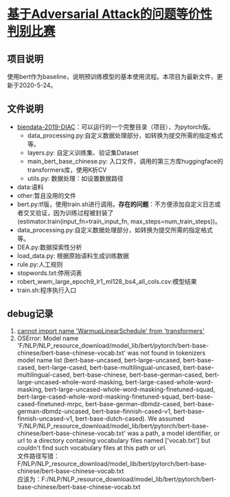 # [基于Adversarial Attack的问题等价性判别比赛](https://biendata.com/models/category/3768/L_notebook/)

## 项目说明
使用bert作为baseline，说明预训练模型的基本使用流程。本项目为最新文件，更新于2020-5-24。

## 文件说明
* [biendata-2019-DIAC](https://github.com/DefuLi/Biendata-2019-DIAC)：可以运行的一个完整目录（项目），为pytorch版。
    * data_processing.py:自定义数据处理部分，如转换为提交所需的指定格式等。
    * layers.py: 自定义训练集、验证集Dataset
    * main_bert_base_chinese.py: 入口文件，调用的第三方库huggingface的transformers库，使用K折CV
    * utils.py: 数据处理：如设置数据路径
* data:语料
* other:暂且没用的文件
* bert.py:tf版，使用train.sh进行调用。**存在的问题**：不方便添加自定义日志或者交叉验证，因为训练过程被封装了(estimator.train(input_fn=train_input_fn, max_steps=num_train_steps))。
* data_processing.py:自定义数据处理部分，如转换为提交所需的指定格式等。
* DEA.py:数据探索性分析
* load_data.py: 根据原始语料生成训练数据
* rule.py:人工规则
* stopwords.txt:停用词表
* robert_wwm_large_epoch9_lr1_ml128_bs4_all_cols.csv:模型结果
* train.sh:程序执行入口

## debug记录
1. [cannot import name 'WarmupLinearSchedule' from 'transformers'](https://codeplot.top/2020/01/30/解决-cannot-import-name-WarmupLinearSchedule-from-transformers/)
2. OSError: Model name 'F/NLP/NLP_resource_download/model_lib/bert/pytorch/bert-base-chinese/bert-base-chinese-vocab.txt' was not found in tokenizers model name list (bert-base-uncased, bert-large-uncased, bert-base-cased, bert-large-cased, bert-base-multilingual-uncased, bert-base-multilingual-cased, bert-base-chinese, bert-base-german-cased, bert-large-uncased-whole-word-masking, bert-large-cased-whole-word-masking, bert-large-uncased-whole-word-masking-finetuned-squad, bert-large-cased-whole-word-masking-finetuned-squad, bert-base-cased-finetuned-mrpc, bert-base-german-dbmdz-cased, bert-base-german-dbmdz-uncased, bert-base-finnish-cased-v1, bert-base-finnish-uncased-v1, bert-base-dutch-cased). We assumed 'F/NLP/NLP_resource_download/model_lib/bert/pytorch/bert-base-chinese/bert-base-chinese-vocab.txt' was a path, a model identifier, or url to a directory containing vocabulary files named ['vocab.txt'] but couldn't find such vocabulary files at this path or url.  
    文件路径写错：F/NLP/NLP_resource_download/model_lib/bert/pytorch/bert-base-chinese/bert-base-chinese-vocab.txt  
    应该为：F:/NLP/NLP_resource_download/model_lib/bert/pytorch/bert-base-chinese/bert-base-chinese-vocab.txt